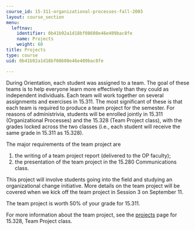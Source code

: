 ```yaml
---
course_id: 15-311-organizational-processes-fall-2003
layout: course_section
menu:
  leftnav:
    identifier: 0b41b92a1d18bf08608e46e409bac8fe
    name: Projects
    weight: 60
title: Projects
type: course
uid: 0b41b92a1d18bf08608e46e409bac8fe

---
```


During Orientation, each student was assigned to a team. The goal of these teams is to help everyone learn more effectively than they could as independent individuals. Each team will work together on several assignments and exercises in 15.311. The most significant of these is that each team is required to produce a team project for the semester. For reasons of administrivia, students will be enrolled jointly in 15.311 (Organizational Processes) and the 15.328 (Team Project class), with the grades locked across the two classes (i.e., each student will receive the same grade in 15.311 as 15.328).

The major requirements of the team project are

1.  the writing of a team project report (delivered to the OP faculty);
2.  the presentation of the team project in the 15.280 Communications class.

This project will involve students going into the field and studying an organizational change initiative. More details on the team project will be covered when we kick off the team project in Session 3 on September 11.

The team project is worth 50% of your grade for 15.311.

For more information about the team project, see the [projects](/courses/15-328-team-project-fall-2003/sections/project) page for 15.328, Team Project class.